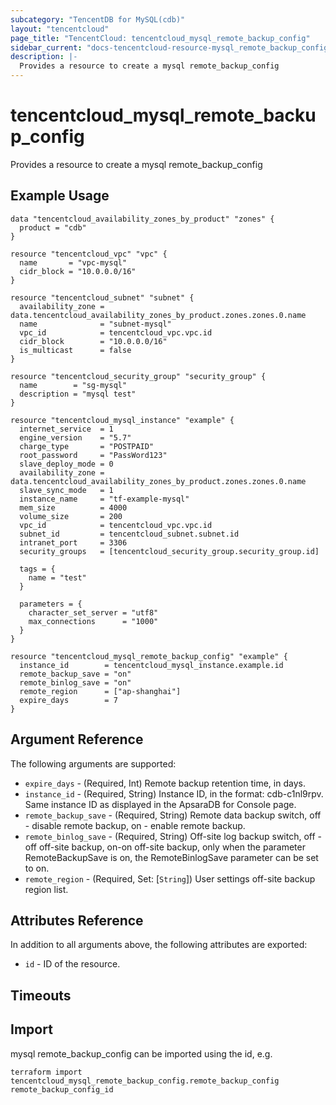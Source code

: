 ```yaml
---
subcategory: "TencentDB for MySQL(cdb)"
layout: "tencentcloud"
page_title: "TencentCloud: tencentcloud_mysql_remote_backup_config"
sidebar_current: "docs-tencentcloud-resource-mysql_remote_backup_config"
description: |-
  Provides a resource to create a mysql remote_backup_config
---
```


# tencentcloud_mysql_remote_backup_config

Provides a resource to create a mysql remote_backup_config

## Example Usage

```hcl
data "tencentcloud_availability_zones_by_product" "zones" {
  product = "cdb"
}

resource "tencentcloud_vpc" "vpc" {
  name       = "vpc-mysql"
  cidr_block = "10.0.0.0/16"
}

resource "tencentcloud_subnet" "subnet" {
  availability_zone = data.tencentcloud_availability_zones_by_product.zones.zones.0.name
  name              = "subnet-mysql"
  vpc_id            = tencentcloud_vpc.vpc.id
  cidr_block        = "10.0.0.0/16"
  is_multicast      = false
}

resource "tencentcloud_security_group" "security_group" {
  name        = "sg-mysql"
  description = "mysql test"
}

resource "tencentcloud_mysql_instance" "example" {
  internet_service  = 1
  engine_version    = "5.7"
  charge_type       = "POSTPAID"
  root_password     = "PassWord123"
  slave_deploy_mode = 0
  availability_zone = data.tencentcloud_availability_zones_by_product.zones.zones.0.name
  slave_sync_mode   = 1
  instance_name     = "tf-example-mysql"
  mem_size          = 4000
  volume_size       = 200
  vpc_id            = tencentcloud_vpc.vpc.id
  subnet_id         = tencentcloud_subnet.subnet.id
  intranet_port     = 3306
  security_groups   = [tencentcloud_security_group.security_group.id]

  tags = {
    name = "test"
  }

  parameters = {
    character_set_server = "utf8"
    max_connections      = "1000"
  }
}

resource "tencentcloud_mysql_remote_backup_config" "example" {
  instance_id        = tencentcloud_mysql_instance.example.id
  remote_backup_save = "on"
  remote_binlog_save = "on"
  remote_region      = ["ap-shanghai"]
  expire_days        = 7
}
```

## Argument Reference

The following arguments are supported:

* `expire_days` - (Required, Int) Remote backup retention time, in days.
* `instance_id` - (Required, String) Instance ID, in the format: cdb-c1nl9rpv. Same instance ID as displayed in the ApsaraDB for Console page.
* `remote_backup_save` - (Required, String) Remote data backup switch, off - disable remote backup, on - enable remote backup.
* `remote_binlog_save` - (Required, String) Off-site log backup switch, off - off off-site backup, on-on off-site backup, only when the parameter RemoteBackupSave is on, the RemoteBinlogSave parameter can be set to on.
* `remote_region` - (Required, Set: [`String`]) User settings off-site backup region list.

## Attributes Reference

In addition to all arguments above, the following attributes are exported:

* `id` - ID of the resource.



## Timeouts

<no value>


## Import

mysql remote_backup_config can be imported using the id, e.g.

```
terraform import tencentcloud_mysql_remote_backup_config.remote_backup_config remote_backup_config_id
```

